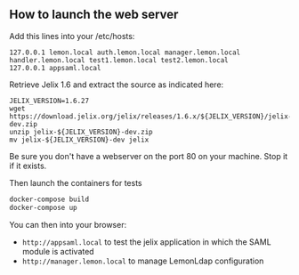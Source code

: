 

How to launch the web server
-----------------------------

Add this lines into your /etc/hosts:

```
127.0.0.1 lemon.local auth.lemon.local manager.lemon.local handler.lemon.local test1.lemon.local test2.lemon.local
127.0.0.1 appsaml.local
```

Retrieve Jelix 1.6 and extract the source as indicated here:

```
JELIX_VERSION=1.6.27
wget https://download.jelix.org/jelix/releases/1.6.x/${JELIX_VERSION}/jelix-${JELIX_VERSION}-dev.zip
unzip jelix-${JELIX_VERSION}-dev.zip
mv jelix-${JELIX_VERSION}-dev jelix

```

Be sure you don't have a webserver on the port 80 on your machine. Stop it if it exists.


Then launch the containers for tests

```bash
docker-compose build
docker-compose up
``` 

You can then into your browser:

- `http://appsaml.local` to test the jelix application in which the SAML module is activated
- `http://manager.lemon.local` to manage LemonLdap configuration



